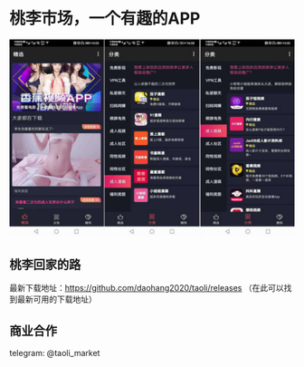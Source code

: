# 桃李市场，一个有趣的APP

![image1](images/screenshot.jpg)

## 桃李回家的路

最新下载地址：https://github.com/daohang2020/taoli/releases
（在此可以找到最新可用的下载地址）

## 商业合作
telegram: @taoli_market
